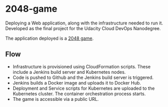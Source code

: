 # 2048-game
Deploying a Web application, along with the infrastructure needed to run it. 
Developed as the final project for the Udacity Cloud DevOps Nanodegree. 

The application deployed is a [2048 game](https://github.com/gabrielecirulli/2048).

## Flow
- Infrastructure is provisioned using CloudFormation scripts. These include a Jenkins build server and Kubernetes nodes.
- Code is pushed to Github and the Jenkins build server is triggered.
- Jenkins builds a Docker image and uploads it to Docker Hub.
- Deployment and Service scripts for Kubernetes are uploaded to the Kubernetes cluster. The container orchestration process starts.
- The game is accessible via a public URL.
